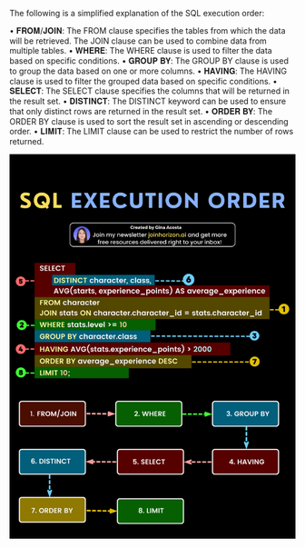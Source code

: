 The following is a simplified explanation of the SQL execution order:

• 𝐅𝐑𝐎𝐌/𝐉𝐎𝐈𝐍: The FROM clause specifies the tables from which the data will be retrieved. The JOIN clause can be used to combine data from multiple tables.
• 𝐖𝐇𝐄𝐑𝐄: The WHERE clause is used to filter the data based on specific conditions.
• 𝐆𝐑𝐎𝐔𝐏 𝐁𝐘: The GROUP BY clause is used to group the data based on one or more columns.
• 𝐇𝐀𝐕𝐈𝐍𝐆: The HAVING clause is used to filter the grouped data based on specific conditions.
• 𝐒𝐄𝐋𝐄𝐂𝐓: The SELECT clause specifies the columns that will be returned in the result set.
• 𝐃𝐈𝐒𝐓𝐈𝐍𝐂𝐓: The DISTINCT keyword can be used to ensure that only distinct rows are returned in the result set.
• 𝐎𝐑𝐃𝐄𝐑 𝐁𝐘: The ORDER BY clause is used to sort the result set in ascending or descending order.
• 𝐋𝐈𝐌𝐈𝐓: The LIMIT clause can be used to restrict the number of rows returned.

![img](https://github.com/SouravGanesh/Data-Digest/blob/dd42d0edc87c70f0c0e2e66e6860c5b7fbd999dd/images/sql1.gif)
